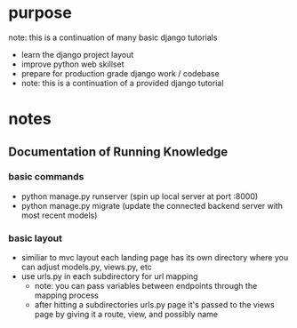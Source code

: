 # purpose
note: this is a continuation of many basic django tutorials

- learn the django project layout
- improve python web skillset
- prepare for production grade django work / codebase 
- note: this is a continuation of a provided django tutorial

# notes 

## Documentation of Running Knowledge

### basic commands
- python manage.py runserver (spin up local server at port :8000)
- python manage.py migrate (update the connected backend server with most recent models)

### basic layout
- similiar to mvc layout each landing page has its own directory where you can adjust models.py, views.py, etc
- use urls.py in each subdirectory for url mapping
    - note: you can pass variables between endpoints through the mapping process
    - after hitting a subdirectories urls.py page it's passed to the views page by giving it a route, view, and possibly name
